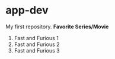 # app-dev
My first repository.
**Favorite Series/Movie**
1. Fast and Furious 1
2. Fast and Furious 2
3. Fast and Furious 3
